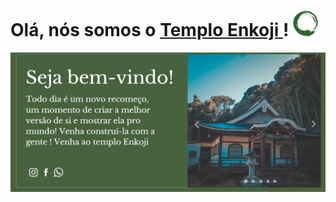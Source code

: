 # Olá, nós somos o <a href="https://github.com/Igorcbraz/Enkoji">Templo Enkoji </a> ! ![Banner Welcome](/profile/logo.png)

![Banner Welcome](/profile/banner.jpg)

